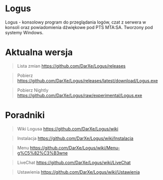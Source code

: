 # Logus
Logus - konsolowy program do przeglądania logów, czat z serwera w konsoli oraz powiadomienia dźwiękowe pod PTS MTA:SA. Tworzony pod systemy Windows.
# Aktualna wersja
> Lista zmian https://github.com/DarXe/Logus/releases

> Pobierz https://github.com/DarXe/Logus/releases/latest/download/Logus.exe

> Pobierz Nightly https://github.com/DarXe/Logus/raw/experimental/Logus.exe

# Poradniki
> Wiki Logusa https://github.com/DarXe/Logus/wiki

> Instalacja https://github.com/DarXe/Logus/wiki/Instalacja

> Menu https://github.com/DarXe/Logus/wiki/Menu-g%C5%82%C3%B3wne

> LiveChat https://github.com/DarXe/Logus/wiki/LiveChat

> Ustawienia https://github.com/DarXe/Logus/wiki/Ustawienia
